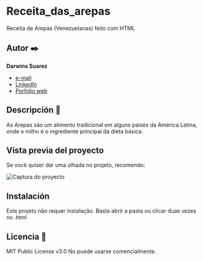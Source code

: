 # Receita_das_arepas
Receita de Arepas (Venezuelanas) feito com HTML


## Autor ✒️
**Darwins Suarez**

* [e-mail](suarezptcbrasil@gmail.com)
* [LinkedIn](https://www.linkedin.com/in/suarezdarwins/)
* [Porfolio web](https://github.com/suarezdarwins)

## Descripción 📑

As Arepas são um alimento tradicional em alguns países da América Latina, onde o milho é o ingrediente principal da dieta básica. 

## Vista previa del proyecto
Se você quiser dar uma olhada no projeto, recomendo:

![Captura do proyecto](https://suarezdarwins.github.io/Receita_das_arepas/)


## Instalación 
Este projeto não requer instalação. Basta abrir a pasta ou clicar duas vezes no .html
  
## Licencia 📄
MIT Public License v3.0
No puede usarse comencialmente.
